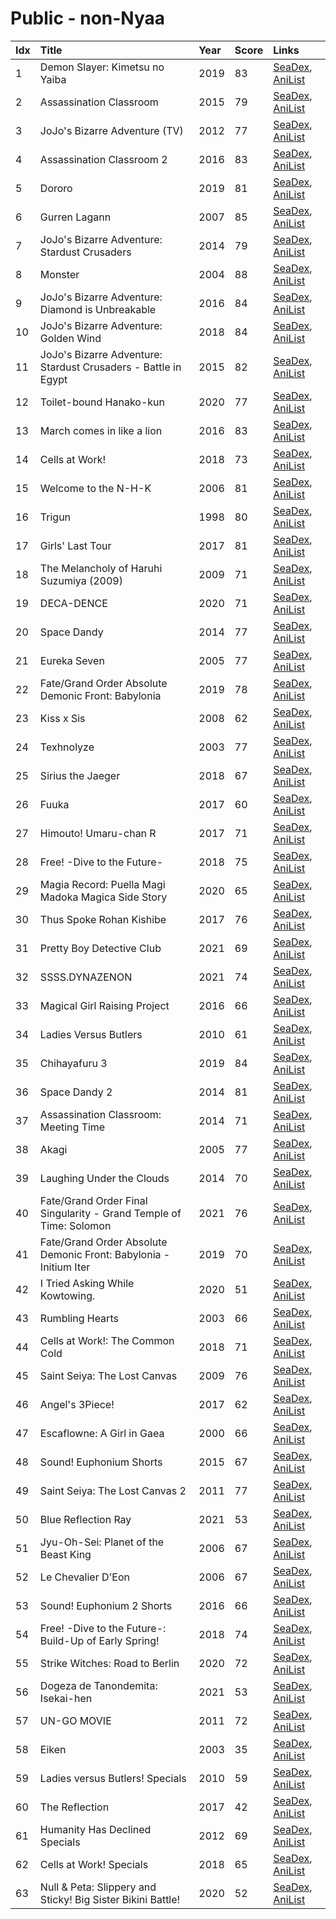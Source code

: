 # Public - non-Nyaa
| Idx | Title                                                              | Year | Score | Links                                                                              |
| :---| :------------------------------------------------------------------| :----| :-----| :----------------------------------------------------------------------------------|
| 1   | Demon Slayer: Kimetsu no Yaiba                                     | 2019 | 83    | [SeaDex](https://releases.moe/101922/), [AniList](https://anilist.co/anime/101922) |
| 2   | Assassination Classroom                                            | 2015 | 79    | [SeaDex](https://releases.moe/20755/), [AniList](https://anilist.co/anime/20755)   |
| 3   | JoJo's Bizarre Adventure (TV)                                      | 2012 | 77    | [SeaDex](https://releases.moe/14719/), [AniList](https://anilist.co/anime/14719)   |
| 4   | Assassination Classroom 2                                          | 2016 | 83    | [SeaDex](https://releases.moe/21170/), [AniList](https://anilist.co/anime/21170)   |
| 5   | Dororo                                                             | 2019 | 81    | [SeaDex](https://releases.moe/101347/), [AniList](https://anilist.co/anime/101347) |
| 6   | Gurren Lagann                                                      | 2007 | 85    | [SeaDex](https://releases.moe/2001/), [AniList](https://anilist.co/anime/2001)     |
| 7   | JoJo's Bizarre Adventure: Stardust Crusaders                       | 2014 | 79    | [SeaDex](https://releases.moe/20474/), [AniList](https://anilist.co/anime/20474)   |
| 8   | Monster                                                            | 2004 | 88    | [SeaDex](https://releases.moe/19/), [AniList](https://anilist.co/anime/19)         |
| 9   | JoJo's Bizarre Adventure: Diamond is Unbreakable                   | 2016 | 84    | [SeaDex](https://releases.moe/21450/), [AniList](https://anilist.co/anime/21450)   |
| 10  | JoJo's Bizarre Adventure: Golden Wind                              | 2018 | 84    | [SeaDex](https://releases.moe/102883/), [AniList](https://anilist.co/anime/102883) |
| 11  | JoJo's Bizarre Adventure: Stardust Crusaders - Battle in Egypt     | 2015 | 82    | [SeaDex](https://releases.moe/20799/), [AniList](https://anilist.co/anime/20799)   |
| 12  | Toilet-bound Hanako-kun                                            | 2020 | 77    | [SeaDex](https://releases.moe/108463/), [AniList](https://anilist.co/anime/108463) |
| 13  | March comes in like a lion                                         | 2016 | 83    | [SeaDex](https://releases.moe/21366/), [AniList](https://anilist.co/anime/21366)   |
| 14  | Cells at Work!                                                     | 2018 | 73    | [SeaDex](https://releases.moe/100977/), [AniList](https://anilist.co/anime/100977) |
| 15  | Welcome to the N-H-K                                               | 2006 | 81    | [SeaDex](https://releases.moe/1210/), [AniList](https://anilist.co/anime/1210)     |
| 16  | Trigun                                                             | 1998 | 80    | [SeaDex](https://releases.moe/6/), [AniList](https://anilist.co/anime/6)           |
| 17  | Girls' Last Tour                                                   | 2017 | 81    | [SeaDex](https://releases.moe/99420/), [AniList](https://anilist.co/anime/99420)   |
| 18  | The Melancholy of Haruhi Suzumiya (2009)                           | 2009 | 71    | [SeaDex](https://releases.moe/4382/), [AniList](https://anilist.co/anime/4382)     |
| 19  | DECA-DENCE                                                         | 2020 | 71    | [SeaDex](https://releases.moe/110353/), [AniList](https://anilist.co/anime/110353) |
| 20  | Space Dandy                                                        | 2014 | 77    | [SeaDex](https://releases.moe/20057/), [AniList](https://anilist.co/anime/20057)   |
| 21  | Eureka Seven                                                       | 2005 | 77    | [SeaDex](https://releases.moe/237/), [AniList](https://anilist.co/anime/237)       |
| 22  | Fate/Grand Order Absolute Demonic Front: Babylonia                 | 2019 | 78    | [SeaDex](https://releases.moe/103275/), [AniList](https://anilist.co/anime/103275) |
| 23  | Kiss x Sis                                                         | 2008 | 62    | [SeaDex](https://releases.moe/5042/), [AniList](https://anilist.co/anime/5042)     |
| 24  | Texhnolyze                                                         | 2003 | 77    | [SeaDex](https://releases.moe/26/), [AniList](https://anilist.co/anime/26)         |
| 25  | Sirius the Jaeger                                                  | 2018 | 67    | [SeaDex](https://releases.moe/101361/), [AniList](https://anilist.co/anime/101361) |
| 26  | Fuuka                                                              | 2017 | 60    | [SeaDex](https://releases.moe/21887/), [AniList](https://anilist.co/anime/21887)   |
| 27  | Himouto! Umaru-chan R                                              | 2017 | 71    | [SeaDex](https://releases.moe/98572/), [AniList](https://anilist.co/anime/98572)   |
| 28  | Free! -Dive to the Future-                                         | 2018 | 75    | [SeaDex](https://releases.moe/101117/), [AniList](https://anilist.co/anime/101117) |
| 29  | Magia Record: Puella Magi Madoka Magica Side Story                 | 2020 | 65    | [SeaDex](https://releases.moe/104051/), [AniList](https://anilist.co/anime/104051) |
| 30  | Thus Spoke Rohan Kishibe                                           | 2017 | 76    | [SeaDex](https://releases.moe/21778/), [AniList](https://anilist.co/anime/21778)   |
| 31  | Pretty Boy Detective Club                                          | 2021 | 69    | [SeaDex](https://releases.moe/113428/), [AniList](https://anilist.co/anime/113428) |
| 32  | SSSS.DYNAZENON                                                     | 2021 | 74    | [SeaDex](https://releases.moe/113950/), [AniList](https://anilist.co/anime/113950) |
| 33  | Magical Girl Raising Project                                       | 2016 | 66    | [SeaDex](https://releases.moe/21340/), [AniList](https://anilist.co/anime/21340)   |
| 34  | Ladies Versus Butlers                                              | 2010 | 61    | [SeaDex](https://releases.moe/7148/), [AniList](https://anilist.co/anime/7148)     |
| 35  | Chihayafuru 3                                                      | 2019 | 84    | [SeaDex](https://releases.moe/101215/), [AniList](https://anilist.co/anime/101215) |
| 36  | Space Dandy 2                                                      | 2014 | 81    | [SeaDex](https://releases.moe/20666/), [AniList](https://anilist.co/anime/20666)   |
| 37  | Assassination Classroom: Meeting Time                              | 2014 | 71    | [SeaDex](https://releases.moe/21303/), [AniList](https://anilist.co/anime/21303)   |
| 38  | Akagi                                                              | 2005 | 77    | [SeaDex](https://releases.moe/658/), [AniList](https://anilist.co/anime/658)       |
| 39  | Laughing Under the Clouds                                          | 2014 | 70    | [SeaDex](https://releases.moe/20817/), [AniList](https://anilist.co/anime/20817)   |
| 40  | Fate/Grand Order Final Singularity - Grand Temple of Time: Solomon | 2021 | 76    | [SeaDex](https://releases.moe/116756/), [AniList](https://anilist.co/anime/116756) |
| 41  | Fate/Grand Order Absolute Demonic Front: Babylonia - Initium Iter  | 2019 | 70    | [SeaDex](https://releases.moe/110851/), [AniList](https://anilist.co/anime/110851) |
| 42  | <DOGEZA>I Tried Asking While Kowtowing.                            | 2020 | 51    | [SeaDex](https://releases.moe/122137/), [AniList](https://anilist.co/anime/122137) |
| 43  | Rumbling Hearts                                                    | 2003 | 66    | [SeaDex](https://releases.moe/147/), [AniList](https://anilist.co/anime/147)       |
| 44  | Cells at Work!: The Common Cold                                    | 2018 | 71    | [SeaDex](https://releases.moe/105662/), [AniList](https://anilist.co/anime/105662) |
| 45  | Saint Seiya: The Lost Canvas                                       | 2009 | 76    | [SeaDex](https://releases.moe/6171/), [AniList](https://anilist.co/anime/6171)     |
| 46  | Angel's 3Piece!                                                    | 2017 | 62    | [SeaDex](https://releases.moe/97683/), [AniList](https://anilist.co/anime/97683)   |
| 47  | Escaflowne: A Girl in Gaea                                         | 2000 | 66    | [SeaDex](https://releases.moe/393/), [AniList](https://anilist.co/anime/393)       |
| 48  | Sound! Euphonium Shorts                                            | 2015 | 67    | [SeaDex](https://releases.moe/21255/), [AniList](https://anilist.co/anime/21255)   |
| 49  | Saint Seiya: The Lost Canvas 2                                     | 2011 | 77    | [SeaDex](https://releases.moe/9130/), [AniList](https://anilist.co/anime/9130)     |
| 50  | Blue Reflection Ray                                                | 2021 | 53    | [SeaDex](https://releases.moe/129814/), [AniList](https://anilist.co/anime/129814) |
| 51  | Jyu-Oh-Sei: Planet of the Beast King                               | 2006 | 67    | [SeaDex](https://releases.moe/953/), [AniList](https://anilist.co/anime/953)       |
| 52  | Le Chevalier D'Eon                                                 | 2006 | 67    | [SeaDex](https://releases.moe/20461/), [AniList](https://anilist.co/anime/20461)   |
| 53  | Sound! Euphonium 2 Shorts                                          | 2016 | 66    | [SeaDex](https://releases.moe/98338/), [AniList](https://anilist.co/anime/98338)   |
| 54  | Free! -Dive to the Future-: Build-Up of Early Spring!              | 2018 | 74    | [SeaDex](https://releases.moe/103588/), [AniList](https://anilist.co/anime/103588) |
| 55  | Strike Witches: Road to Berlin                                     | 2020 | 72    | [SeaDex](https://releases.moe/103119/), [AniList](https://anilist.co/anime/103119) |
| 56  | Dogeza de Tanondemita: Isekai-hen                                  | 2021 | 53    | [SeaDex](https://releases.moe/124612/), [AniList](https://anilist.co/anime/124612) |
| 57  | UN-GO MOVIE                                                        | 2011 | 72    | [SeaDex](https://releases.moe/11531/), [AniList](https://anilist.co/anime/11531)   |
| 58  | Eiken                                                              | 2003 | 35    | [SeaDex](https://releases.moe/788/), [AniList](https://anilist.co/anime/788)       |
| 59  | Ladies versus Butlers! Specials                                    | 2010 | 59    | [SeaDex](https://releases.moe/8302/), [AniList](https://anilist.co/anime/8302)     |
| 60  | The Reflection                                                     | 2017 | 42    | [SeaDex](https://releases.moe/21461/), [AniList](https://anilist.co/anime/21461)   |
| 61  | Humanity Has Declined Specials                                     | 2012 | 69    | [SeaDex](https://releases.moe/15617/), [AniList](https://anilist.co/anime/15617)   |
| 62  | Cells at Work! Specials                                            | 2018 | 65    | [SeaDex](https://releases.moe/109085/), [AniList](https://anilist.co/anime/109085) |
| 63  | Null & Peta: Slippery and Sticky! Big Sister Bikini Battle!        | 2020 | 52    | [SeaDex](https://releases.moe/113187/), [AniList](https://anilist.co/anime/113187) |